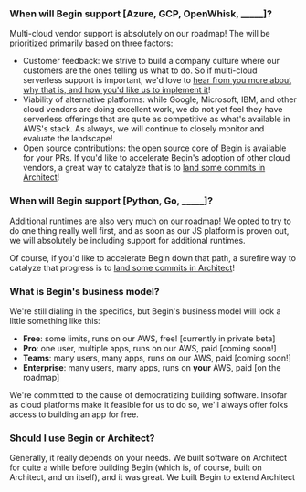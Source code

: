 ### When will Begin support [Azure, GCP, OpenWhisk, _____]?

Multi-cloud vendor support is absolutely on our roadmap! The will be prioritized primarily based on three factors:

- Customer feedback: we strive to build a company culture where our customers are the ones telling us what to do. So if multi-cloud serverless support is important, we'd love to [hear from you more about why that is, and how you'd like us to implement it](/en/support/issues/)!
- Viability of alternative platforms: while Google, Microsoft, IBM, and other cloud vendors are doing excellent work, we do not yet feel they have serverless offerings that are quite as competitive as what's available in AWS's stack. As always, we will continue to closely monitor and evaluate the landscape!
- Open source contributions: the open source core of Begin is available for your PRs. If you'd like to accelerate Begin's adoption of other cloud vendors, a great way to catalyze that is to [land some commits in Architect](https://github.com/arc-repos/)!


### When will Begin support [Python, Go, _____]?

Additional runtimes are also very much on our roadmap! We opted to try to do one thing really well first, and as soon as our JS platform is proven out, we will absolutely be including support for additional runtimes.

Of course, if you'd like to accelerate Begin down that path, a surefire way to catalyze that progress is to [land some commits in Architect](https://github.com/arc-repos/)!


### What is Begin's business model?

We're still dialing in the specifics, but Begin's business model will look a little something like this:

- **Free**: some limits, runs on our AWS, free! [currently in private beta]
- **Pro**: one user, multiple apps, runs on our AWS, paid [coming soon!]
- **Teams**: many users, many apps, runs on our AWS, paid [coming soon!]
- **Enterprise**: many users, many apps, runs on **your** AWS, paid [on the roadmap]

We're committed to the cause of democratizing building software. Insofar as cloud platforms make it feasible for us to do so, we'll always offer folks access to building an app for free.


### Should I use Begin or Architect?

Generally, it really depends on your needs. We built software on Architect for quite a while before building Begin (which is, of course, built on Architect, and on itself), and it was great. We built Begin to extend Architect 